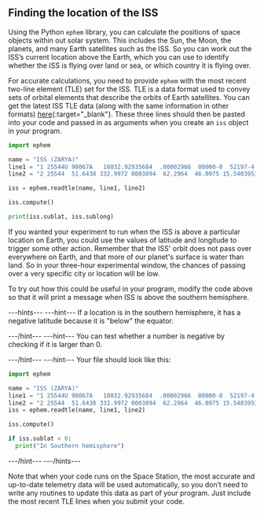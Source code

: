 ## Finding the location of the ISS

Using the Python `ephem` library, you can calculate the positions of space objects within out solar system. This includes the Sun, the Moon, the planets, and many Earth satellites such as the ISS. So you can work out the ISS’s current location above the Earth, which you can use to identify whether the ISS is flying over land or sea, or which country it is flying over.

For accurate calculations, you need to provide `ephem` with the most recent two-line element (TLE) set for the ISS. TLE is a data format used to convey sets of orbital elements that describe the orbits of Earth satellites. You can get the latest ISS TLE data (along with the same information in other formats) [here](http://www.celestrak.com/NORAD/elements/stations.txt){:target="_blank"}. These three lines should then be pasted into your code and passed in as arguments when you create an `iss` object in your program.

```python
import ephem

name = "ISS (ZARYA)"        	 
line1 = "1 25544U 98067A   18032.92935684  .00002966  00000-0  52197-4 0  99911 25544U 98067A   18032.92935684  .00002966  00000-0  52197-4 0  9991"
line2 = "2 25544  51.6438 332.9972 0003094  62.2964  46.0975 15.54039537 97480"

iss = ephem.readtle(name, line1, line2)

iss.compute()

print(iss.sublat, iss.sublong)
```

If you wanted your experiment to run when the ISS is above a particular location on Earth, you could use the values of latitude and longitude to trigger some other action. Remember that the ISS' orbit does not pass over everywhere on Earth, and that more of our planet's surface is water than land. So in your three-hour experimental window, the chances of passing over a very specific city or location will be low.

To try out how this could be useful in your program, modify the code above so that it will print a message when ISS is above the southern hemisphere.

---hints---
---hint---
If a location is in the southern hemisphere, it has a negative latitude because it is "below" the equator.

---/hint---
---hint---
You can test whether a number is negative by checking if it is larger than 0.

---/hint---
---hint---
Your file should look like this:
```python
import ephem

name = "ISS (ZARYA)"        	 
line1 = "1 25544U 98067A   18032.92935684  .00002966  00000-0  52197-4 0  99911 25544U 98067A   18032.92935684  .00002966  00000-0  52197-4 0  9991"
line2 = "2 25544  51.6438 332.9972 0003094  62.2964  46.0975 15.54039537 97480"
iss = ephem.readtle(name, line1, line2)

iss.compute()

if iss.sublat < 0:
  print("In Southern hemisphere")
```
---/hint---
---/hints---

Note that when your code runs on the Space Station, the most accurate and up-to-date telemetry data will be used automatically, so you don’t need to write any routines to update this data as part of your program. Just include the most recent TLE lines when you submit your code.
